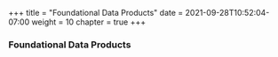 +++
title = "Foundational Data Products"
date = 2021-09-28T10:52:04-07:00
weight = 10
chapter = true
+++

### Foundational Data Products
